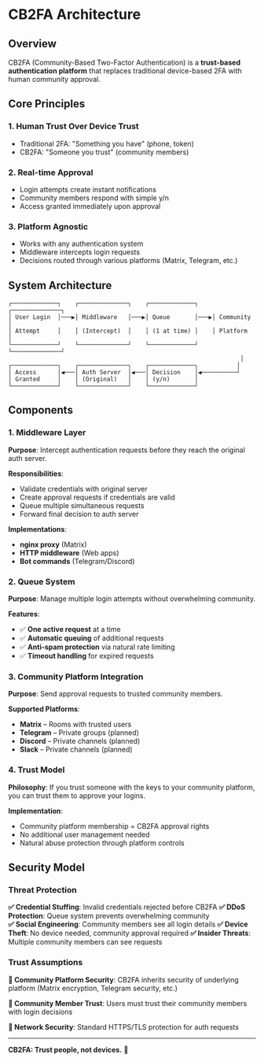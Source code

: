 # CB2FA Architecture

## Overview

CB2FA (Community-Based Two-Factor Authentication) is a **trust-based authentication platform** that replaces traditional device-based 2FA with human community approval.

## Core Principles

### 1. Human Trust Over Device Trust
- Traditional 2FA: "Something you have" (phone, token)
- CB2FA: "Someone you trust" (community members)

### 2. Real-time Approval
- Login attempts create instant notifications
- Community members respond with simple y/n
- Access granted immediately upon approval

### 3. Platform Agnostic
- Works with any authentication system
- Middleware intercepts login requests
- Decisions routed through various platforms (Matrix, Telegram, etc.)

## System Architecture

```
┌─────────────┐    ┌──────────────┐    ┌─────────────┐    ┌──────────────┐
│ User Login  │───▶│ Middleware   │───▶│ Queue       │───▶│ Community    │
│ Attempt     │    │ (Intercept)  │    │ (1 at time) │    │ Platform     │
└─────────────┘    └──────────────┘    └─────────────┘    └──────────────┘
                                                                  │
┌─────────────┐    ┌──────────────┐    ┌─────────────┐           │
│ Access      │◀───│ Auth Server  │◀───│ Decision    │◀──────────┘
│ Granted     │    │ (Original)   │    │ (y/n)       │
└─────────────┘    └──────────────┘    └─────────────┘
```

## Components

### 1. Middleware Layer
**Purpose**: Intercept authentication requests before they reach the original auth server.

**Responsibilities**:
- Validate credentials with original server
- Create approval requests if credentials are valid
- Queue multiple simultaneous requests
- Forward final decision to auth server

**Implementations**:
- **nginx proxy** (Matrix)
- **HTTP middleware** (Web apps)
- **Bot commands** (Telegram/Discord)

### 2. Queue System
**Purpose**: Manage multiple login attempts without overwhelming community.

**Features**:
- ✅ **One active request** at a time
- ✅ **Automatic queuing** of additional requests  
- ✅ **Anti-spam protection** via natural rate limiting
- ✅ **Timeout handling** for expired requests

### 3. Community Platform Integration
**Purpose**: Send approval requests to trusted community members.

**Supported Platforms**:
- **Matrix** – Rooms with trusted users
- **Telegram** – Private groups (planned)
- **Discord** – Private channels (planned)
- **Slack** – Private channels (planned)

### 4. Trust Model
**Philosophy**: If you trust someone with the keys to your community platform, you can trust them to approve your logins.

**Implementation**:
- Community platform membership = CB2FA approval rights
- No additional user management needed
- Natural abuse protection through platform controls

## Security Model

### Threat Protection

**✅ Credential Stuffing**: Invalid credentials rejected before CB2FA
**✅ DDoS Protection**: Queue system prevents overwhelming community  
**✅ Social Engineering**: Community members see all login details
**✅ Device Theft**: No device needed, community approval required
**✅ Insider Threats**: Multiple community members can see requests

### Trust Assumptions

**🎯 Community Platform Security**: CB2FA inherits security of underlying platform (Matrix encryption, Telegram security, etc.)

**🎯 Community Member Trust**: Users must trust their community members with login decisions

**🎯 Network Security**: Standard HTTPS/TLS protection for auth requests

---

**CB2FA: Trust people, not devices.** 🤝
